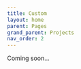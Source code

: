 ```yaml
---
title: Custom
layout: home
parent: Pages
grand_parent: Projects
nav_order: 2
---
```


Coming soon...



